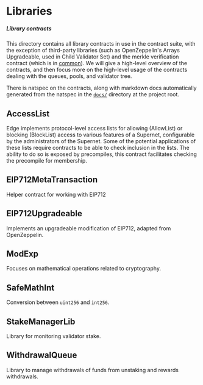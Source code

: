 # Libraries

##### Library contracts

This directory contains all library contracts in use in the contract suite, with the exception of third-party libraries (such as OpenZeppelin's Arrays Upgradeable, used in Child Validator Set) and the merkle verification contract (which is in [common](../common/)). We will give a high-level overview of the contracts, and then focus more on the high-level usage of the contracts dealing with the queues, pools, and validator tree.

There is natspec on the contracts, along with markdown docs automatically generated from the natspec in the [`docs/`](../../docs/) directory at the project root.

## AccessList

Edge implements protocol-level access lists for allowing (AllowList) or blocking (BlockList) access to various features of a Supernet, configurable by the administrators of the Supernet. Some of the potential applications of these lists require contracts to be able to check inclusion in the lists. The ability to do so is exposed by precompiles, this contract facilitates checking the precompile for membership.

## EIP712MetaTransaction

Helper contract for working with EIP712

## EIP712Upgradeable

Implements an upgradeable modification of EIP712, adapted from OpenZeppelin.

## ModExp

Focuses on mathematical operations related to cryptography.

## SafeMathInt

Conversion between `uint256` and `int256`.

## StakeManagerLib

Library for monitoring validator stake.

## WithdrawalQueue

Library to manage withdrawals of funds from unstaking and rewards withdrawals.
